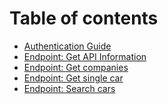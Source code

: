 # Table of contents

* [Authentication Guide](README.md)
* [Endpoint: Get API Information](<README (1).md>)
* [Endpoint: Get companies](endpoint-get-companies.md)
* [Endpoint: Get single car](endpoint-get-single-car.md)
* [Endpoint: Search cars](endpoint-search-cars.md)
